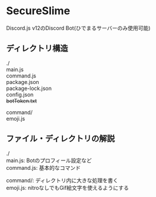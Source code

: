 # SecureSlime
Discord.js v12のDiscord Bot(ひでまるサーバーのみ使用可能)
## ディレクトリ構造
./  
main.js  
command.js  
package.json  
package-lock.json  
config.json  
~~botToken.txt~~  

command/  
emoji.js
  
## ファイル・ディレクトリの解説
./  
main.js: Botのプロフィール設定など  
command.js: 基本的なコマンド  

command/: ディレクトリ内に大きな処理を書く  
emoji.js: nitroなしでもGif絵文字を使えるようにする
